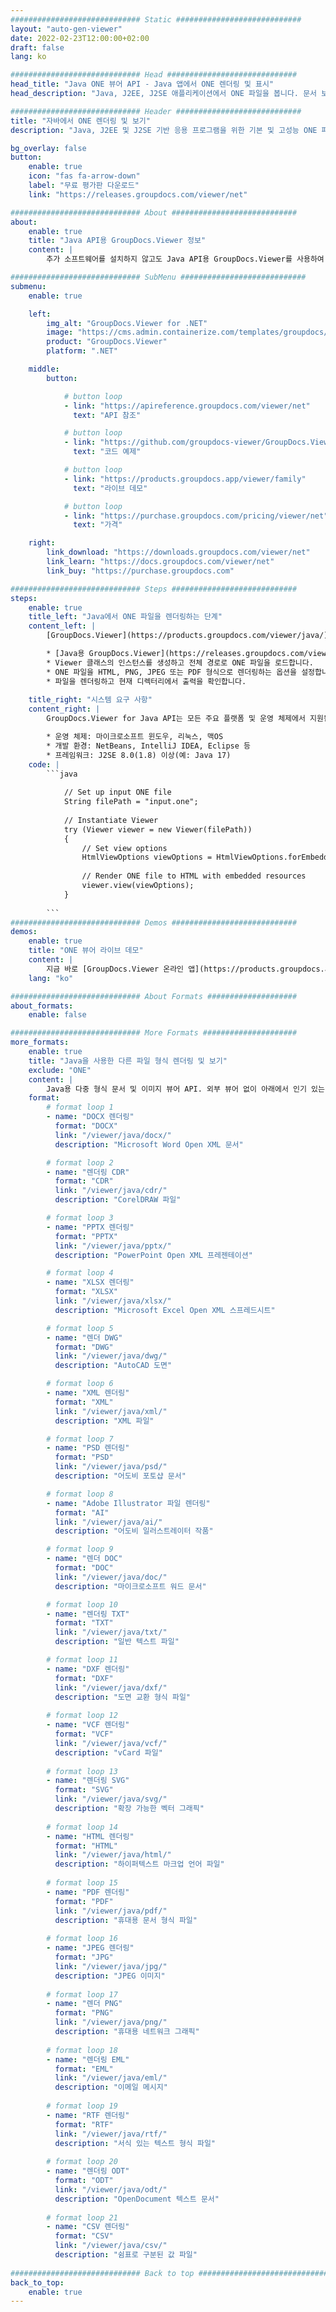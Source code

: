 ```yaml
---
############################# Static ############################
layout: "auto-gen-viewer"
date: 2022-02-23T12:00:00+02:00
draft: false
lang: ko

############################# Head #############################
head_title: "Java ONE 뷰어 API - Java 앱에서 ONE 렌더링 및 표시"
head_description: "Java, J2EE, J2SE 애플리케이션에서 ONE 파일을 봅니다. 문서 보기 옵션을 관리하는 고급 기능을 사용하여 HTML, PDF 또는 이미지 모드에서 170개 이상의 문서 및 이미지 파일 형식 보기를 지원합니다."

############################# Header ############################
title: "자바에서 ONE 렌더링 및 보기" 
description: "Java, J2EE 및 J2SE 기반 응용 프로그램을 위한 기본 및 고성능 ONE 파일 뷰어 API는 출력 문서 형식의 모양을 사용자 지정하는 다양한 추가 기능을 지원합니다." 

bg_overlay: false
button:
    enable: true
    icon: "fas fa-arrow-down"
    label: "무료 평가판 다운로드"
    link: "https://releases.groupdocs.com/viewer/net"

############################# About ############################
about:
    enable: true
    title: "Java API용 GroupDocs.Viewer 정보" 
    content: |
        추가 소프트웨어를 설치하지 않고도 Java API용 GroupDocs.Viewer를 사용하여 Java 응용 프로그램이 HTML, PDF 또는 이미지 모드로 170개 이상의 파일 형식을 표시할 수 있습니다. Microsoft Office, Apache Open Office, Adobe Acrobat Reader 등 개발자는 Microsoft Office, OpenDocument, HTML, PDF, 아카이브, 다이어그램, Photoshop, AutoCAD 및 프로그래밍 언어 형식을 포함한 모든 인기 있는 이미지와 문서 유형을 Java 애플리케이션 내에서 쉽게 볼 수 있습니다. 빠르고 최고 품질의 렌더링.

############################# SubMenu ############################
submenu:
    enable: true

    left:
        img_alt: "GroupDocs.Viewer for .NET"
        image: "https://cms.admin.containerize.com/templates/groupdocs/images/product-logos/90x90-noborder/groupdocs-viewer-net.png"
        product: "GroupDocs.Viewer"
        platform: ".NET"

    middle:
        button:

            # button loop
            - link: "https://apireference.groupdocs.com/viewer/net"
              text: "API 참조"

            # button loop
            - link: "https://github.com/groupdocs-viewer/GroupDocs.Viewer-for-.NET"
              text: "코드 예제"

            # button loop
            - link: "https://products.groupdocs.app/viewer/family"
              text: "라이브 데모"

            # button loop
            - link: "https://purchase.groupdocs.com/pricing/viewer/net"
              text: "가격"

    right:
        link_download: "https://downloads.groupdocs.com/viewer/net"
        link_learn: "https://docs.groupdocs.com/viewer/net"
        link_buy: "https://purchase.groupdocs.com"

############################# Steps ############################
steps:
    enable: true
    title_left: "Java에서 ONE 파일을 렌더링하는 단계" 
    content_left: |
        [GroupDocs.Viewer](https://products.groupdocs.com/viewer/java/)를 사용하면 몇 단계 만에 ONE을 HTML, JPEG, PNG 또는 PDF로 렌더링할 수 있습니다.

        * [Java용 GroupDocs.Viewer](https://releases.groupdocs.com/viewer/java/)를 프로젝트에 대한 종속성으로 추가합니다. 
        * Viewer 클래스의 인스턴스를 생성하고 전체 경로로 ONE 파일을 로드합니다. 
        * ONE 파일을 HTML, PNG, JPEG 또는 PDF 형식으로 렌더링하는 옵션을 설정합니다. 
        * 파일을 렌더링하고 현재 디렉터리에서 출력을 확인합니다. 
        
    title_right: "시스템 요구 사항" 
    content_right: |
        GroupDocs.Viewer for Java API는 모든 주요 플랫폼 및 운영 체제에서 지원됩니다. 아래 코드를 실행하기 전에 시스템에 다음 필수 구성 요소가 설치되어 있는지 확인하십시오.

        * 운영 체제: 마이크로소프트 윈도우, 리눅스, 맥OS 
        * 개발 환경: NetBeans, IntelliJ IDEA, Eclipse 등 
        * 프레임워크: J2SE 8.0(1.8) 이상(예: Java 17) 
    code: |
        ```java
                        
            // Set up input ONE file
            String filePath = "input.one";
        
            // Instantiate Viewer
            try (Viewer viewer = new Viewer(filePath))
            {
            	// Set view options 
            	HtmlViewOptions viewOptions = HtmlViewOptions.forEmbeddedResources();
                    
            	// Render ONE file to HTML with embedded resources
            	viewer.view(viewOptions);
            }
             
        ```
############################# Demos ############################
demos:
    enable: true
    title: "ONE 뷰어 라이브 데모"
    content: |
        지금 바로 [GroupDocs.Viewer 온라인 앱](https://products.groupdocs.app/viewer/one) 웹사이트를 방문하여 ONE 파일을 확인하세요.
    lang: "ko"

############################# About Formats ####################
about_formats:
    enable: false

############################# More Formats #####################
more_formats:
    enable: true
    title: "Java을 사용한 다른 파일 형식 렌더링 및 보기"
    exclude: "ONE"
    content: |
        Java용 다중 형식 문서 및 이미지 뷰어 API. 외부 뷰어 없이 아래에서 인기 있는 파일 형식 중 일부를 볼 수 있습니다.
    format: 
        # format loop 1
        - name: "DOCX 렌더링"
          format: "DOCX"
          link: "/viewer/java/docx/"
          description: "Microsoft Word Open XML 문서" 

        # format loop 2
        - name: "렌더링 CDR" 
          format: "CDR"
          link: "/viewer/java/cdr/"
          description: "CorelDRAW 파일" 

        # format loop 3
        - name: "PPTX 렌더링"
          format: "PPTX"
          link: "/viewer/java/pptx/"
          description: "PowerPoint Open XML 프레젠테이션" 

        # format loop 4
        - name: "XLSX 렌더링"
          format: "XLSX"
          link: "/viewer/java/xlsx/"
          description: "Microsoft Excel Open XML 스프레드시트" 

        # format loop 5
        - name: "렌더 DWG"
          format: "DWG"
          link: "/viewer/java/dwg/"
          description: "AutoCAD 도면"

        # format loop 6
        - name: "XML 렌더링"
          format: "XML"
          link: "/viewer/java/xml/"
          description: "XML 파일"

        # format loop 7
        - name: "PSD 렌더링"
          format: "PSD"
          link: "/viewer/java/psd/"
          description: "어도비 포토샵 문서"

        # format loop 8
        - name: "Adobe Illustrator 파일 렌더링"
          format: "AI"
          link: "/viewer/java/ai/"
          description: "어도비 일러스트레이터 작품"

        # format loop 9
        - name: "렌더 DOC"
          format: "DOC"
          link: "/viewer/java/doc/"
          description: "마이크로소프트 워드 문서" 

        # format loop 10
        - name: "렌더링 TXT" 
          format: "TXT"
          link: "/viewer/java/txt/"
          description: "일반 텍스트 파일" 

        # format loop 11
        - name: "DXF 렌더링" 
          format: "DXF"
          link: "/viewer/java/dxf/"
          description: "도면 교환 형식 파일"  
          
        # format loop 12
        - name: "VCF 렌더링"
          format: "VCF"
          link: "/viewer/java/vcf/"
          description: "vCard 파일"  
              
        # format loop 13
        - name: "렌더링 SVG"
          format: "SVG"
          link: "/viewer/java/svg/"
          description: "확장 가능한 벡터 그래픽" 
          
        # format loop 14
        - name: "HTML 렌더링"
          format: "HTML"
          link: "/viewer/java/html/"
          description: "하이퍼텍스트 마크업 언어 파일" 
          
        # format loop 15
        - name: "PDF 렌더링"
          format: "PDF"
          link: "/viewer/java/pdf/"
          description: "휴대용 문서 형식 파일"
          
        # format loop 16
        - name: "JPEG 렌더링"
          format: "JPG"
          link: "/viewer/java/jpg/"
          description: "JPEG 이미지"
          
        # format loop 17
        - name: "렌더 PNG"
          format: "PNG"
          link: "/viewer/java/png/"
          description: "휴대용 네트워크 그래픽" 
          
        # format loop 18
        - name: "렌더링 EML"
          format: "EML"
          link: "/viewer/java/eml/"
          description: "이메일 메시지" 
          
        # format loop 19
        - name: "RTF 렌더링"
          format: "RTF"
          link: "/viewer/java/rtf/"
          description: "서식 있는 텍스트 형식 파일" 
          
        # format loop 20
        - name: "렌더링 ODT"
          format: "ODT"
          link: "/viewer/java/odt/"
          description: "OpenDocument 텍스트 문서" 
          
        # format loop 21
        - name: "CSV 렌더링"
          format: "CSV"
          link: "/viewer/java/csv/"
          description: "쉼표로 구분된 값 파일" 
          
############################# Back to top ###############################
back_to_top:
    enable: true
---
```

